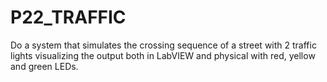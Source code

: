 # P22_TRAFFIC

Do a system that simulates the crossing sequence of a street with 2 traffic lights visualizing the output both in LabVIEW and physical with red, yellow and green LEDs.
